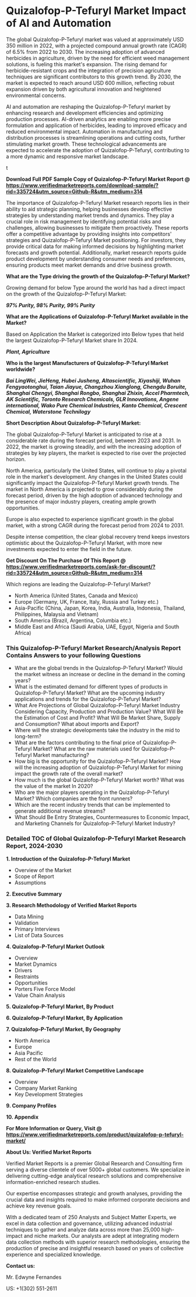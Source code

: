 <meta name="title" content="Global Quizalofop-P-Tefuryl Market Impact of AI and Automation"><meta name="description" content="The global Quizalofop-P-Tefuryl market was valued at approximately USD 350 million in 2022, with a projected compound annual growth rate (CAGR) of 6.5% from 2022 to 20"><meta name="title" content="Quizalofop-P-Tefuryl Market Size, Share, Scope, Trends, Growth, Opportunities, Analysis, Forecast"><h1>Quizalofop-P-Tefuryl Market Impact of AI and Automation</h1><p>The global Quizalofop-P-Tefuryl market was valued at approximately USD 350 million in 2022, with a projected compound annual growth rate (CAGR) of 6.5% from 2022 to 2030. The increasing adoption of advanced herbicides in agriculture, driven by the need for efficient weed management solutions, is fueling this market's expansion. The rising demand for herbicide-resistant crops and the integration of precision agriculture techniques are significant contributors to this growth trend. By 2030, the market is expected to reach around USD 600 million, reflecting robust expansion driven by both agricultural innovation and heightened environmental concerns.</p><p>AI and automation are reshaping the Quizalofop-P-Tefuryl market by enhancing research and development efficiencies and optimizing production processes. AI-driven analytics are enabling more precise formulation and application of herbicides, leading to improved efficacy and reduced environmental impact. Automation in manufacturing and distribution processes is streamlining operations and cutting costs, further stimulating market growth. These technological advancements are expected to accelerate the adoption of Quizalofop-P-Tefuryl, contributing to a more dynamic and responsive market landscape.</p>t</p><p id="" class=""><strong>Download Full PDF Sample Copy of Quizalofop-P-Tefuryl Market Report @ <a href="https://www.verifiedmarketreports.com/download-sample/?rid=335724&utm_source=Github-R&utm_medium=314" target="_blank">https://www.verifiedmarketreports.com/download-sample/?rid=335724&utm_source=Github-R&utm_medium=314</a></strong></p><p>The importance of&nbsp;Quizalofop-P-Tefuryl Market research reports lies in their ability to aid strategic planning, helping businesses develop effective strategies by understanding market trends and dynamics. They play a crucial role in risk management by identifying potential risks and challenges, allowing businesses to mitigate them proactively. These reports offer a competitive advantage by providing insights into competitors' strategies and Quizalofop-P-Tefuryl Market positioning. For investors, they provide critical data for making informed decisions by highlighting market forecasts and growth potential. Additionally, market research reports guide product development by understanding consumer needs and preferences, ensuring products meet market demands and drive business growth.</p><p><strong>What are the&nbsp;Type driving the growth of the Quizalofop-P-Tefuryl Market?</strong></p><p id="" class="">Growing demand for below Type around the world has had a direct impact on the growth of the Quizalofop-P-Tefuryl Market:</p><em><strong>97% Purity, 98% Purity, 99% Purity</strong></em></p><strong>What are the&nbsp;Applications&nbsp;of Quizalofop-P-Tefuryl Market available in the Market?</strong></p><p id="" class="">Based on Application the Market is categorized into Below types that held the largest Quizalofop-P-Tefuryl Market share In 2024.</p><em><strong>Plant, Agriculture</strong></em></p><strong>Who is the largest Manufacturers of Quizalofop-P-Tefuryl Market worldwide?</strong></p><p><em><strong>Bai LingWei, JieHeng, Hubei Jusheng, Altascientific, Xiyashiji, Wuhan Fengyaotonghui, Taian Jiayue, Changzhou Xianglong, Chengdu Boruite, Shanghai Chengyi, Shanghai Rongbo, Shanghai Zhixin, Accel Pharmtech, AK Scientific, Toronto Research Chemicals, GLR Innovations, Angene international, Wako Pure Chemical Industries, Kanto Chemical, Crescent Chemical, Waterstone Technilogy</strong></em></p><p id="" class=""><strong>Short Description About Quizalofop-P-Tefuryl Market:</strong></p><p>The global Quizalofop-P-Tefuryl Market is anticipated to rise at a considerable rate during the forecast period, between 2023 and 2031. In 2022, the market is growing steadily, and with the increasing adoption of strategies by key players, the market is expected to rise over the projected horizon.</p><p>North America, particularly the United States, will continue to play a pivotal role in the market's development. Any changes in the United States could significantly impact the Quizalofop-P-Tefuryl Market growth trends. The market in North America is projected to grow considerably during the forecast period, driven by the high adoption of advanced technology and the presence of major industry players, creating ample growth opportunities.</p><p>Europe is also expected to experience significant growth in the global market, with a strong CAGR during the forecast period from 2024 to 2031.</p><p>Despite intense competition, the clear global recovery trend keeps investors optimistic about the Quizalofop-P-Tefuryl Market, with more new investments expected to enter the field in the future.</p><p id="" class=""><strong>Get Discount On The Purchase Of This Report @ <a href="https://www.verifiedmarketreports.com/ask-for-discount/?rid=335724&utm_source=Github-R&utm_medium=314" target="_blank">https://www.verifiedmarketreports.com/ask-for-discount/?rid=335724&utm_source=Github-R&utm_medium=314</a></strong></p>Which regions are leading the Quizalofop-P-Tefuryl Market?</p><ul><li>North America (United States, Canada and Mexico)</li><li>Europe (Germany, UK, France, Italy, Russia and Turkey etc.)</li><li>Asia-Pacific (China, Japan, Korea, India, Australia, Indonesia, Thailand, Philippines, Malaysia and Vietnam)</li><li>South America (Brazil, Argentina, Columbia etc.)</li><li>Middle East and Africa (Saudi Arabia, UAE, Egypt, Nigeria and South Africa)</li></ul><h3 id="" class="">This Quizalofop-P-Tefuryl Market Research/Analysis Report Contains Answers to your following Questions</h3><ul><li>What are the global trends in the Quizalofop-P-Tefuryl Market? Would the market witness an increase or decline in the demand in the coming years?</li><li>What is the estimated demand for different types of products in Quizalofop-P-Tefuryl Market? What are the upcoming industry applications and trends for the Quizalofop-P-Tefuryl Market?</li><li>What Are Projections of Global Quizalofop-P-Tefuryl Market Industry Considering Capacity, Production and Production Value? What Will Be the Estimation of Cost and Profit? What Will Be Market Share, Supply and Consumption? What about imports and Export?</li><li>Where will the strategic developments take the industry in the mid to long-term?</li><li>What are the factors contributing to the final price of Quizalofop-P-Tefuryl Market? What are the raw materials used for Quizalofop-P-Tefuryl Market manufacturing?</li><li>How big is the opportunity for the Quizalofop-P-Tefuryl Market? How will the increasing adoption of Quizalofop-P-Tefuryl Market for mining impact the growth rate of the overall market?</li><li>How much is the global Quizalofop-P-Tefuryl Market worth? What was the value of the market In 2020?</li><li>Who are the major players operating in the Quizalofop-P-Tefuryl Market? Which companies are the front runners?</li><li>Which are the recent industry trends that can be implemented to generate additional revenue streams?</li><li>What Should Be Entry Strategies, Countermeasures to Economic Impact, and Marketing Channels for Quizalofop-P-Tefuryl Market Industry?</li></ul><h3 id="" class="">Detailed TOC of Global Quizalofop-P-Tefuryl Market Research Report, 2024-2030</h3><p id="" class=""><strong>1. Introduction of the Quizalofop-P-Tefuryl Market</strong></p><ul><li>Overview of the Market</li><li>Scope of Report</li><li>Assumptions</li></ul><p id="" class=""><strong>2. Executive Summary</strong></p><p id="" class=""><strong>3. Research Methodology of Verified Market Reports</strong></p><ul><li>Data Mining</li><li>Validation</li><li>Primary Interviews</li><li>List of Data Sources</li></ul><p id="" class=""><strong>4. Quizalofop-P-Tefuryl Market Outlook</strong></p><ul><li>Overview</li><li>Market Dynamics</li><li>Drivers</li><li>Restraints</li><li>Opportunities</li><li>Porters Five Force Model</li><li>Value Chain Analysis</li></ul><p id="" class=""><strong>5. Quizalofop-P-Tefuryl Market, By Product</strong></p><p id="" class=""><strong>6. Quizalofop-P-Tefuryl Market, By Application</strong></p><p id="" class=""><strong>7. Quizalofop-P-Tefuryl Market, By Geography</strong></p><ul><li>North America</li><li>Europe</li><li>Asia Pacific</li><li>Rest of the World</li></ul><p id="" class=""><strong>8. Quizalofop-P-Tefuryl Market Competitive Landscape</strong></p><ul><li>Overview</li><li>Company Market Ranking</li><li>Key Development Strategies</li></ul><p id="" class=""><strong>9. Company Profiles</strong></p><p id="" class=""><strong>10. Appendix</strong></p><p id="" class=""><strong>For More Information or Query, Visit @ <a href="https://www.verifiedmarketreports.com/product/quizalofop-p-tefuryl-market/" target="_blank">https://www.verifiedmarketreports.com/product/quizalofop-p-tefuryl-market/</a></strong></p><p id="" class=""><strong>About Us: Verified Market Reports</strong></p><p id="" class="">Verified Market Reports is a premier Global Research and Consulting firm serving a diverse clientele of over 5000+ global customers. We specialize in delivering cutting-edge analytical research solutions and comprehensive information-enriched research studies.</p><p id="" class="">Our expertise encompasses strategic and growth analyses, providing the crucial data and insights required to make informed corporate decisions and achieve key revenue goals.</p><p id="" class="">With a dedicated team of 250 Analysts and Subject Matter Experts, we excel in data collection and governance, utilizing advanced industrial techniques to gather and analyze data across more than 25,000 high-impact and niche markets. Our analysts are adept at integrating modern data collection methods with superior research methodologies, ensuring the production of precise and insightful research based on years of collective experience and specialized knowledge.</p><p id="" class=""><strong>Contact us:</strong></p><p id="" class="">Mr. Edwyne Fernandes</p><p id="" class="">US: +1(302) 551-2611</p>